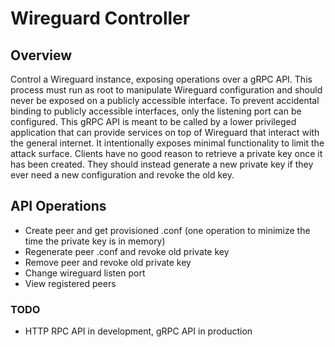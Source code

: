 # Wireguard Controller

## Overview
Control a Wireguard instance, exposing operations over a gRPC API.
This process must run as root to manipulate Wireguard configuration and should never be exposed on a publicly accessible interface.
To prevent accidental binding to publicly accessible interfaces, only the listening port can be configured.
This gRPC API is meant to be called by a lower privileged application that can provide services on top of Wireguard that interact with the general internet.
It intentionally exposes minimal functionality to limit the attack surface.
Clients have no good reason to retrieve a private key once it has been created.
They should instead generate a new private key if they ever need a new configuration and revoke the old key.

## API Operations
+ Create peer and get provisioned .conf (one operation to minimize the time the private key is in memory)
+ Regenerate peer .conf and revoke old private key 
+ Remove peer and revoke old private key
+ Change wireguard listen port
+ View registered peers

### TODO
+ HTTP RPC API in development, gRPC API in production
